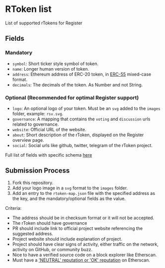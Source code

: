 # RToken list

List of supported rTokens for Register

## Fields

### Mandatory

- `symbol`: Short ticker style symbol of token.
- `name`: Longer human version of token.
- `address`: Ethereum address of ERC-20 token, in [ERC-55](https://eips.ethereum.org/EIPS/eip-55) mixed-case format.
- `decimals`: The decimals of the token. As Number and not String.

### Optional (Recommended for optimal Register support)

- `logo`: An optional logo of your token. Must be an `svg` added to the `images` folder, example: `rsv.svg`.
- `governance`: A mapping that contains the `voting` and `discussion` urls related to governance.
- `website`: Official URL of the website.
- `about`: Short description of the rToken, displayed on the Register overview page.
- `social`: Social urls like github, twitter, telegram of the rToken project.

Full list of fields with specific schema [here](https://github.com/lc-labs/rtokens/blob/master/index.d.ts)

## Submission Process

1. Fork this repository.
2. Add your logo image in a `svg` format to the `images` folder.
3. Add an entry to the `rtoken-map.json` file with the specified address as the key, and the mandatory/optional fields as the value.

Criteria:

- The address should be in checksum format or it will not be accepted.
- The rToken should have governance
- PR should include link to official project website referencing the suggested address.
- Project website should include explanation of project.
- Project should have clear signs of activity, either traffic on the network, activity on GitHub, or community buzz.
- Nice to have a verified source code on a block explorer like Etherscan.
- Must have a ['NEUTRAL' reputation or 'OK' reputation](https://info.etherscan.com/etherscan-token-reputation) on Etherscan.
